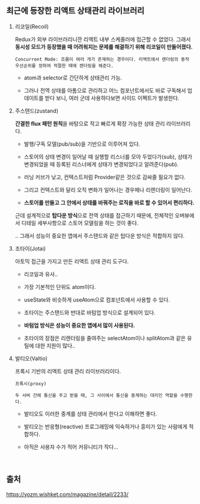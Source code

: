 ## 최근에 등장한 리액트 상태관리 라이브러리

1. 리코일(Recoil)

   Redux가 외부 라이브러리니깐 리액트 내부 스케줄러에 접근할 수 없었다. 그래서 **동시성 모드가 등장했을 때 어려워지는 문제를 해결하기 위해 리코일이 만들어졌다.**

   ```
   Concurrent Mode: 흐름이 여러 개가 존재하는 경우이다. 리액트에서 렌더링의 동작 우선순위를 정하여 적절한 때에 렌더링을 해준다.
   ```

   - atom과 selector로 간단하게 상태관리 가능.

   - 그러나 전역 상태를 아톰으로 관리하고 어느 컴포넌트에서도 바로 구독해서 업데이트를 받다 보니, 여러 군데 사용하다보면 사이드 이펙트가 발생한다.

2. 주스탠드(zustand)

   **간결한 flux 패턴 원칙**을 바탕으로 작고 빠르게 확장 가능한 상태 관리 라이브러리다.

   - 발행/구독 모델(pub/sub)을 기반으로 이루어져 있다.

   - 스토어의 상태 변경이 일어날 때 실행할 리스너를 모아 두었다가(sub), 상태가 변경되었을 때 등록된 리스너에게 상태가 변경되었다고 알려준다(pub).

   - 러닝 커브가 낮고, 컨텍스트처럼 Provider같은 것으로 감싸줄 필요가 없다.

   - 그리고 컨텍스트와 달리 오직 변화가 일어나는 경우메나 리렌더링이 일어난다.

   - **스토어를 만들고 그 안에서 상태를 바꿔주는 로직을 바로 할 수 있어서 편리하다.**

   근데 설계적으로 **탑다운 방식**으로 전역 상태를 접근하기 때문에, 전체적인 오버뷰에서 디테일 세부사항으로 스토어 모델링을 하는 것이 좋다.

   .. 그래서 성능이 중요한 앱에서 주스탠드와 같은 탑다운 방식은 적합하지 않다.

3. 조타이(Jotai)

   아토믹 접근을 가지고 만든 리액트 상태 관리 도구다.

   - 리코일과 유사..

   - 가장 기본적인 단위도 atom이다.

   - useState와 비슷하게 useAtom으로 컴포넌트에서 사용할 수 있다.

   - 조타이는 주스탠드와 반대로 바텀업 방식으로 설계되어 있다.

   - **바텀업 방식은 성능이 중요한 앱에서 많이 사용된다.**

   - 조타이의 장점은 리렌더링을 줄여주는 selectAtom이나 splitAtom과 같은 유틸에 대한 지원이 많다..

4. 발티오(Valtio)

   프록시 기반의 리액트 상태 관리 라이브러리이다.

   ```
   프록시(proxy)

   두 서버 간에 통신을 주고 받을 때, 그 사이에서 통신을 중계하는 대리인 역할을 수행한다.
   ```

   - 발티오도 이러한 중계를 상태 관리에서 한다고 이해하면 좋다.

   - 발티오는 반응형(reactive) 프로그래밍에 익숙하거나 흥미가 있는 사람에게 적합하다.

   - 아직은 사용자 수가 적어 커뮤니티가 작다...

<br />

## 출처

https://yozm.wishket.com/magazine/detail/2233/
